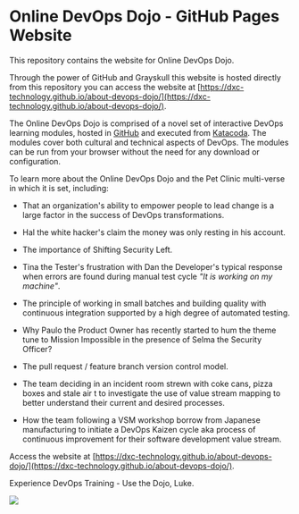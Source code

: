 # Online DevOps Dojo - GitHub Pages Website

This repository contains the website for Online DevOps Dojo.

Through the power of GitHub and Grayskull this website is hosted directly from this repository you can access the website at [https://dxc-technology.github.io/about-devops-dojo/](https://dxc-technology.github.io/about-devops-dojo/).

The Online DevOps Dojo is comprised of a novel set of interactive DevOps learning modules, hosted in
[GitHub](https://github.com/dxc-technology/online-devops-dojo) and executed from
[Katacoda](https://dxc-technology.github.io/about-devops-dojo/modules/). The modules cover both cultural and technical aspects of
DevOps. The modules can be run from your browser without the need for any download or configuration.

To learn more about the Online DevOps Dojo and the Pet Clinic multi-verse in which it is set, including:

* That an organization's ability to empower people to lead change is a large factor in the success of DevOps transformations.

* Hal the white hacker's claim the money was only resting in his account.

* The importance of Shifting Security Left.

* Tina the Tester's frustration with Dan the Developer's typical response when errors are found during manual test cycle _"It is working on my machine"_.

* The principle of working in small batches and building quality with continuous integration supported by a high degree of automated testing.

* Why Paulo the Product Owner has recently started to hum the theme tune to Mission Impossible in the presence of Selma the Security Officer?

* The pull request / feature branch version control model.

* The team deciding in an incident room strewn with coke cans, pizza boxes and stale air t to investigate the use of value stream mapping to better understand their current and desired processes.

* How the team following a VSM workshop borrow from Japanese manufacturing to initiate a DevOps Kaizen cycle aka process of continuous improvement for their software development value stream.

Access the website at [https://dxc-technology.github.io/about-devops-dojo/](https://dxc-technology.github.io/about-devops-dojo/).

Experience DevOps Training - Use the Dojo, Luke.

![](images/onceuponatime.jpg)
